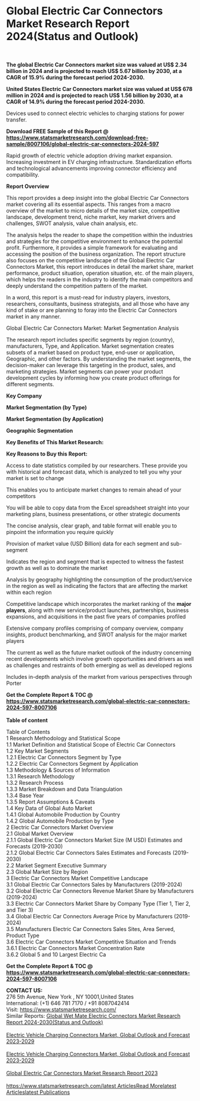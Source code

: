 <h1>Global Electric Car Connectors Market Research Report 2024(Status and Outlook)</h1><br/><p><strong>The global Electric Car Connectors market size was valued at US$ 2.34 billion in 2024 and is projected to reach US$ 5.67 billion by 2030, at a <strong>CAGR</strong> of 15.9% during the forecast period 2024-2030.</strong></p><p><strong>United States Electric Car Connectors market size was valued at US$ 678 million in 2024 and is projected to reach US$ 1.56 billion by 2030, at a <strong>CAGR</strong> of 14.9% during the forecast period 2024-2030.</strong></p><p>Devices used to connect electric vehicles to charging stations for power transfer.</p><p><strong>Download FREE Sample of this Report @ <a href="https://www.statsmarketresearch.com/download-free-sample/8007106/global-electric-car-connectors-2024-597">https://www.statsmarketresearch.com/download-free-sample/8007106/global-electric-car-connectors-2024-597</a></strong></p><p>Rapid growth of electric vehicle adoption driving market expansion. Increasing investment in EV charging infrastructure. Standardization efforts and technological advancements improving connector efficiency and compatibility.</p><p><strong>Report Overview</strong></p><p>This report provides a deep insight into the global Electric Car Connectors market covering all its essential aspects. This ranges from a macro overview of the market to micro details of the market size, competitive landscape, development trend, niche market, key market drivers and challenges, SWOT analysis, value chain analysis, etc.</p><p>The analysis helps the reader to shape the competition within the industries and strategies for the competitive environment to enhance the potential profit. Furthermore, it provides a simple framework for evaluating and accessing the position of the business organization. The report structure also focuses on the competitive landscape of the Global Electric Car Connectors Market, this report introduces in detail the market share, market performance, product situation, operation situation, etc. of the main players, which helps the readers in the industry to identify the main competitors and deeply understand the competition pattern of the market.</p><p>In a word, this report is a must-read for industry players, investors, researchers, consultants, business strategists, and all those who have any kind of stake or are planning to foray into the Electric Car Connectors market in any manner.</p><p>Global Electric Car Connectors Market: Market Segmentation Analysis</p><p>The research report includes specific segments by region (country), manufacturers, Type, and Application. Market segmentation creates subsets of a market based on product type, end-user or application, Geographic, and other factors. By understanding the market segments, the decision-maker can leverage this targeting in the product, sales, and marketing strategies. Market segments can power your product development cycles by informing how you create product offerings for different segments.</p><p><strong>Key Company</strong></p><p><strong>Market Segmentation (by Type)</strong></p><p><strong>Market Segmentation (<strong>by Application</strong>)</strong></p><p><strong>Geographic Segmentation</strong></p><p><strong>Key Benefits of This Market Research:</strong></p><p><strong>Key <strong>Reasons to Buy</strong> this Report:</strong></p><p>Access to date statistics compiled by our researchers. These provide you with historical and forecast data, which is analyzed to tell you why your market is set to change</p><p>This enables you to anticipate market changes to remain ahead of your competitors</p><p>You will be able to copy data from the Excel spreadsheet straight into your marketing plans, business presentations, or other strategic documents</p><p>The concise analysis, clear graph, and table format will enable you to pinpoint the information you require quickly</p><p>Provision of market value (USD Billion) data for each segment and sub-segment</p><p>Indicates the region and segment that is expected to witness the fastest growth as well as to dominate the market</p><p>Analysis by geography highlighting the consumption of the product/service in the region as well as indicating the factors that are affecting the market within each region</p><p>Competitive landscape which incorporates the market ranking of the <strong>major players</strong>, along with new service/product launches, partnerships, business expansions, and acquisitions in the past five years of companies profiled</p><p>Extensive company profiles comprising of company overview, company insights, product benchmarking, and SWOT analysis for the major market players</p><p>The current as well as the future market outlook of the industry concerning recent developments which involve growth opportunities and drivers as well as challenges and restraints of both emerging as well as developed regions</p><p>Includes in-depth analysis of the market from various perspectives through Porter</p><div><b>Get the Complete Report & TOC @ <a href="https://www.statsmarketresearch.com/global-electric-car-connectors-2024-597-8007106">https://www.statsmarketresearch.com/global-electric-car-connectors-2024-597-8007106</a></b></div><br><b>Table of content</b><p>Table of Contents<br />1 Research Methodology and Statistical Scope<br />1.1 Market Definition and Statistical Scope of Electric Car Connectors<br />1.2 Key Market Segments<br />1.2.1 Electric Car Connectors Segment by Type<br />1.2.2 Electric Car Connectors Segment by Application<br />1.3 Methodology & Sources of Information<br />1.3.1 Research Methodology<br />1.3.2 Research Process<br />1.3.3 Market Breakdown and Data Triangulation<br />1.3.4 Base Year<br />1.3.5 Report Assumptions & Caveats<br />1.4 Key Data of Global Auto Market<br />1.4.1 Global Automobile Production by Country<br />1.4.2 Global Automobile Production by Type<br />2 Electric Car Connectors Market Overview<br />2.1 Global Market Overview<br />2.1.1 Global Electric Car Connectors Market Size (M USD) Estimates and Forecasts (2019-2030)<br />2.1.2 Global Electric Car Connectors Sales Estimates and Forecasts (2019-2030)<br />2.2 Market Segment Executive Summary<br />2.3 Global Market Size by Region<br />3 Electric Car Connectors Market Competitive Landscape<br />3.1 Global Electric Car Connectors Sales by Manufacturers (2019-2024)<br />3.2 Global Electric Car Connectors Revenue Market Share by Manufacturers (2019-2024)<br />3.3 Electric Car Connectors Market Share by Company Type (Tier 1, Tier 2, and Tier 3)<br />3.4 Global Electric Car Connectors Average Price by Manufacturers (2019-2024)<br />3.5 Manufacturers Electric Car Connectors Sales Sites, Area Served, Product Type<br />3.6 Electric Car Connectors Market Competitive Situation and Trends<br />3.6.1 Electric Car Connectors Market Concentration Rate<br />3.6.2 Global 5 and 10 Largest Electric Ca<br><div><b>Get the Complete Report & TOC @ <a href="https://www.statsmarketresearch.com/global-electric-car-connectors-2024-597-8007106">https://www.statsmarketresearch.com/global-electric-car-connectors-2024-597-8007106</a></b></div></p> <b>CONTACT US:</b><br>276 5th Avenue, New York , NY 10001,United States<br>International: (+1) 646 781 7170 / +91 8087042414<br>Visit: <a href="https://www.statsmarketresearch.com/">https://www.statsmarketresearch.com/</a><br>Similar Reports: <a href="https://www.statsmarketresearch.com/global-electric-car-connectors-2024-597-8007106">Global Wet Mate Electric Connectors Market Research Report 2024-2030(Status and Outlook)</a><br/><br/><a href="https://www.statsmarketresearch.com/global-electric-car-connectors-2024-597-8007106">Electric Vehicle Charging Connectors Market, Global Outlook and Forecast 2023-2029</a><br/><br/><a href="https://www.statsmarketresearch.com/global-electric-car-connectors-2024-597-8007106">Electric Vehicle Charging Connectors Market, Global Outlook and Forecast 2023-2029</a><br/><br/><a href="https://www.statsmarketresearch.com/global-electric-car-connectors-2024-597-8007106">Global Electric Car Connectors Market Research Report 2023</a><br/><br/><a href="https://gyeongbokgung.com">https://www.statsmarketresearch.com/</a><a href="https://hallyeomaritime.com">latest Articles</a><a href="https://jingwansa.com">Read More</a><a href=https://nguoiviet.jp/">latest Articles</a><a href="https://www.intelmarketresearch.com/">latest Publications</a>